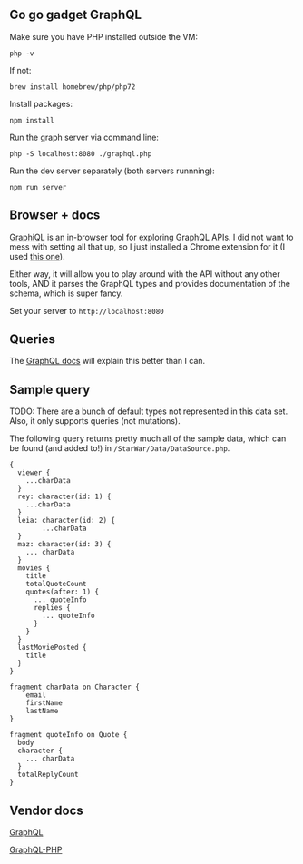 ## Go go gadget GraphQL
Make sure you have PHP installed outside the VM:
```
php -v
```

If not:
```
brew install homebrew/php/php72
```

Install packages:
```
npm install
```

Run the graph server via command line: 
```
php -S localhost:8080 ./graphql.php
```

Run the dev server separately (both servers runnning):
```
npm run server
```

## Browser + docs
[GraphiQL](https://github.com/graphql/graphiql) is an in-browser tool for exploring GraphQL APIs. I did not want to mess with setting all that up, so I just installed a Chrome extension for it (I used [this one](https://chrome.google.com/webstore/detail/graphiql-feen/mcbfdonlkfpbfdpimkjilhdneikhfklp?hl=en-US)).

Either way, it will allow you to play around with the API without any other tools, AND it parses the GraphQL types and provides documentation of the schema, which is super fancy.

Set your server to `http://localhost:8080` 

## Queries

The [GraphQL docs](http://graphql.org/learn/queries/) will explain this better than I can. 
 
## Sample query 
TODO: There are a bunch of default types not represented in this data set. Also, it only supports queries (not mutations).

The following query returns pretty much all of the sample data, which can be found (and added to!) in `/StarWar/Data/DataSource.php`.

```
{
  viewer {
    ...charData
  }
  rey: character(id: 1) {
    ...charData
  }
  leia: character(id: 2) {
		...charData
  }
  maz: character(id: 3) {
    ... charData
  }
  movies {
    title
    totalQuoteCount
    quotes(after: 1) {
      ... quoteInfo
      replies {
        ... quoteInfo
      }
    }
  }
  lastMoviePosted {
    title
  }
}

fragment charData on Character {
    email
    firstName
    lastName
}

fragment quoteInfo on Quote {
  body
  character {
    ... charData    
  }
  totalReplyCount
}
```

## Vendor docs

[GraphQL](http://graphql.org/) 

[GraphQL-PHP](http://webonyx.github.io/graphql-php/) 
